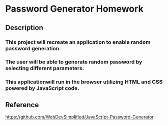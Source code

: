 # Password Generator Homework

## Description

### This project will recreate an application to enable random password generation. 

### The user will be able to generate random password by selecting different parameters. 

### This applicationwill run in the browser utilizing HTML and CSS powered by JavaScript code. 

## Reference
https://github.com/WebDevSimplified/JavaScript-Password-Generator

